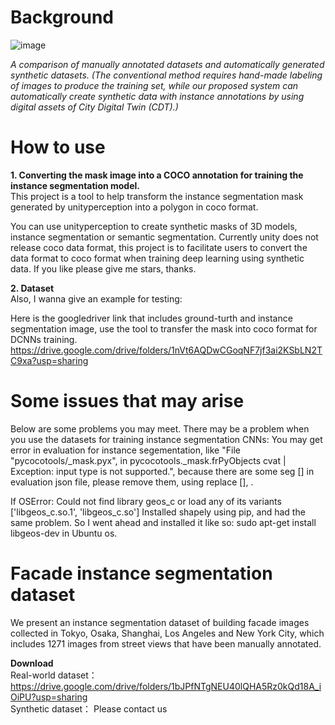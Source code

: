 # Background

![image](https://user-images.githubusercontent.com/68632919/153327988-c7d8c2ec-24fe-487b-b5ff-b6c9b8290eb1.png)

_A comparison of manually annotated datasets and automatically generated synthetic datasets. (The conventional method requires hand-made labeling of images to produce the training set, while our proposed system can automatically create synthetic data with instance annotations by using digital assets of City Digital Twin (CDT).)_

# How to use
**1. Converting the mask image into a COCO annotation for training the instance segmentation model.**<br />
This project is a tool to help transform the instance segmentation mask generated by unityperception into a polygon in coco format.

You can use unityperception to create synthetic masks of 3D models, instance segmentation or semantic segmentation. Currently unity does not release coco data format, this project is to facilitate users to convert the data format to coco format when training deep learning using synthetic data. If you like please give me stars, thanks.

**2. Dataset**<br />
Also, I wanna give an example for testing:

Here is the googledriver link that includes ground-turth and instance segmentation image, use the tool to transfer the mask into coco format for DCNNs training. https://drive.google.com/drive/folders/1nVt6AQDwCGoqNF7jf3ai2KSbLN2TC9xa?usp=sharing

# Some issues that may arise
Below are some problems you may meet.
There may be a problem when you use the datasets for training instance segmentation CNNs: You may get error in evaluation for instance segementation, like "File "pycocotools/_mask.pyx", in pycocotools._mask.frPyObjects cvat | Exception: input type is not supported.", 
because there are some seg [] in evaluation json file, please remove them, using replace [], .

If OSError: Could not find library geos_c or load any of its variants ['libgeos_c.so.1', 'libgeos_c.so'] Installed shapely using pip, and had the same problem. 
So I went ahead and installed it like so: sudo apt-get install libgeos-dev in Ubuntu os.

# Facade instance segmentation dataset
We present an instance segmentation dataset of building facade images collected in Tokyo, Osaka, Shanghai, Los Angeles and New York City, which includes 1271 images from street views that have been manually annotated.

**Download**<br />
Real-world dataset：
https://drive.google.com/drive/folders/1bJPfNTgNEU40lQHA5Rz0kQd18A_iOiPU?usp=sharing<br />
Synthetic dataset：
Please contact us
